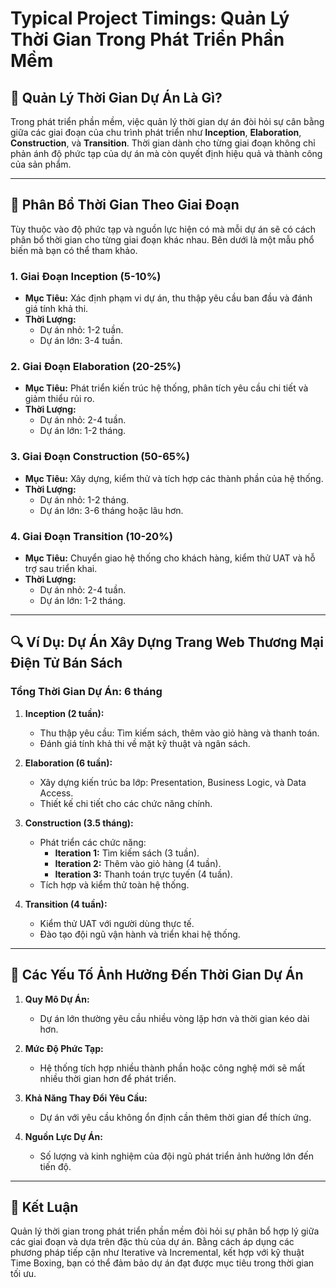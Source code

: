 # Typical Project Timings: Quản Lý Thời Gian Trong Phát Triển Phần Mềm  

## 🌟 **Quản Lý Thời Gian Dự Án Là Gì?**  

Trong phát triển phần mềm, việc quản lý thời gian dự án đòi hỏi sự cân bằng giữa các giai đoạn của chu trình phát triển như **Inception**, **Elaboration**, **Construction**, và **Transition**. Thời gian dành cho từng giai đoạn không chỉ phản ánh độ phức tạp của dự án mà còn quyết định hiệu quả và thành công của sản phẩm.  

---

## 🎯 **Phân Bổ Thời Gian Theo Giai Đoạn**  

Tùy thuộc vào độ phức tạp và nguồn lực hiện có mà mỗi dự án sẽ có cách phân bổ thời gian cho từng giai đoạn khác nhau. Bên dưới là một mẫu phổ biến mà bạn có thể tham khảo.

### **1. Giai Đoạn Inception (5-10%)**  
- **Mục Tiêu:** Xác định phạm vi dự án, thu thập yêu cầu ban đầu và đánh giá tính khả thi.  
- **Thời Lượng:**  
  - Dự án nhỏ: 1-2 tuần.  
  - Dự án lớn: 3-4 tuần.  

### **2. Giai Đoạn Elaboration (20-25%)**  
- **Mục Tiêu:** Phát triển kiến trúc hệ thống, phân tích yêu cầu chi tiết và giảm thiểu rủi ro.  
- **Thời Lượng:**  
  - Dự án nhỏ: 2-4 tuần.  
  - Dự án lớn: 1-2 tháng.  

### **3. Giai Đoạn Construction (50-65%)**  
- **Mục Tiêu:** Xây dựng, kiểm thử và tích hợp các thành phần của hệ thống.  
- **Thời Lượng:**  
  - Dự án nhỏ: 1-2 tháng.  
  - Dự án lớn: 3-6 tháng hoặc lâu hơn.  

### **4. Giai Đoạn Transition (10-20%)**  
- **Mục Tiêu:** Chuyển giao hệ thống cho khách hàng, kiểm thử UAT và hỗ trợ sau triển khai.  
- **Thời Lượng:**  
  - Dự án nhỏ: 2-4 tuần.  
  - Dự án lớn: 1-2 tháng.  

---

## 🔍 **Ví Dụ: Dự Án Xây Dựng Trang Web Thương Mại Điện Tử Bán Sách**  

### **Tổng Thời Gian Dự Án:** 6 tháng  

1. **Inception (2 tuần):**  
   - Thu thập yêu cầu: Tìm kiếm sách, thêm vào giỏ hàng và thanh toán.  
   - Đánh giá tính khả thi về mặt kỹ thuật và ngân sách.  

2. **Elaboration (6 tuần):**  
   - Xây dựng kiến trúc ba lớp: Presentation, Business Logic, và Data Access.  
   - Thiết kế chi tiết cho các chức năng chính.  

3. **Construction (3.5 tháng):**  
   - Phát triển các chức năng:  
     - **Iteration 1:** Tìm kiếm sách (3 tuần).  
     - **Iteration 2:** Thêm vào giỏ hàng (4 tuần).  
     - **Iteration 3:** Thanh toán trực tuyến (4 tuần).  
   - Tích hợp và kiểm thử toàn hệ thống.  

4. **Transition (4 tuần):**  
   - Kiểm thử UAT với người dùng thực tế.  
   - Đào tạo đội ngũ vận hành và triển khai hệ thống.  

---

## 🚦 **Các Yếu Tố Ảnh Hưởng Đến Thời Gian Dự Án**  

1. **Quy Mô Dự Án:**  
   - Dự án lớn thường yêu cầu nhiều vòng lặp hơn và thời gian kéo dài hơn.  

2. **Mức Độ Phức Tạp:**  
   - Hệ thống tích hợp nhiều thành phần hoặc công nghệ mới sẽ mất nhiều thời gian hơn để phát triển.  

3. **Khả Năng Thay Đổi Yêu Cầu:**  
   - Dự án với yêu cầu không ổn định cần thêm thời gian để thích ứng.  

4. **Nguồn Lực Dự Án:**  
   - Số lượng và kinh nghiệm của đội ngũ phát triển ảnh hưởng lớn đến tiến độ.  

---

## 🚀 **Kết Luận**  

Quản lý thời gian trong phát triển phần mềm đòi hỏi sự phân bổ hợp lý giữa các giai đoạn và dựa trên đặc thù của dự án. Bằng cách áp dụng các phương pháp tiếp cận như Iterative và Incremental, kết hợp với kỹ thuật Time Boxing, bạn có thể đảm bảo dự án đạt được mục tiêu trong thời gian tối ưu.  
